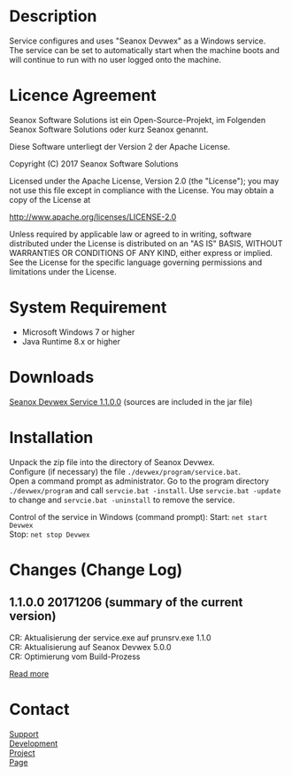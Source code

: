 # Description
Service configures and uses "Seanox Devwex" as a Windows service.  
The service can be set to automatically start when the machine boots and will
continue to run with no user logged onto the machine.


# Licence Agreement
Seanox Software Solutions ist ein Open-Source-Projekt, im Folgenden
Seanox Software Solutions oder kurz Seanox genannt.

Diese Software unterliegt der Version 2 der Apache License.

Copyright (C) 2017 Seanox Software Solutions

Licensed under the Apache License, Version 2.0 (the "License"); you may not use
this file except in compliance with the License. You may obtain a copy of the
License at

http://www.apache.org/licenses/LICENSE-2.0  

Unless required by applicable law or agreed to in writing, software distributed
under the License is distributed on an "AS IS" BASIS, WITHOUT WARRANTIES OR
CONDITIONS OF ANY KIND, either express or implied. See the License for the
specific language governing permissions and limitations under the License.


# System Requirement
- Microsoft Windows 7 or higher
- Java Runtime 8.x or higher


# Downloads
[Seanox Devwex Service 1.1.0.0](https://github.com/seanox/devwex-service/raw/master/releases/seanox-devwex-service-1.1.0.0.zip)
(sources are included in the jar file)


# Installation
Unpack the zip file into the directory of Seanox Devwex.  
Configure (if necessary) the file ``./devwex/program/service.bat``.  
Open a command prompt as administrator.
Go to the program directory ``./devwex/program`` and call ``servcie.bat -install``.
Use ``servcie.bat -update`` to change and ``servcie.bat -uninstall`` to remove the
service.

Control of the service in Windows (command prompt):
Start: ``net start Devwex``  
Stop: ``net stop Devwex``


# Changes (Change Log)
## 1.1.0.0 20171206 (summary of the current version)  
CR: Aktualisierung der service.exe auf prunsrv.exe 1.1.0  
CR: Aktualisierung auf Seanox Devwex 5.0.0  
CR: Optimierung vom Build-Prozess  

[Read more](https://raw.githubusercontent.com/seanox/devwex-service/master/CHANGES)


# Contact
[Support](http://seanox.de/contact?support)  
[Development](http://seanox.de/contact?development)  
[Project](http://seanox.de/contact?service)  
[Page](http://seanox.de/contact)  

